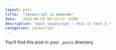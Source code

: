 ```yaml
---
layout: post
title:  "Javascript is awesome"
date:   2020-06-03 04:14:47 -0300
description: "post javascript : this is test C."
categories: javascript
---
```

You’ll find this post in your `_posts` directory.
